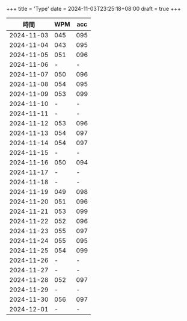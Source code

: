 +++
title = 'Type'
date = 2024-11-03T23:25:18+08:00
draft = true
+++

|    時間    |  WPM  |  acc  |
|------------|-------|-------|
| 2024-11-03 |  045  |  095  |
| 2024-11-04 |  043  |  095  |
| 2024-11-05 |  051  |  096  |
| 2024-11-06 |   -   |   -   |
| 2024-11-07 |  050  |  096  |
| 2024-11-08 |  054  |  095  |
| 2024-11-09 |  053  |  099  |
| 2024-11-10 |   -   |   -   |
| 2024-11-11 |   -   |   -   |
| 2024-11-12 |  053  |  096  |
| 2024-11-13 |  054  |  097  |
| 2024-11-14 |  054  |  097  |
| 2024-11-15 |   -   |   -   |
| 2024-11-16 |  050  |  094  |
| 2024-11-17 |   -   |   -   |
| 2024-11-18 |   -   |   -   |
| 2024-11-19 |  049  |  098  |
| 2024-11-20 |  051  |  096  |
| 2024-11-21 |  053  |  099  |
| 2024-11-22 |  052  |  096  |
| 2024-11-23 |  055  |  097  |
| 2024-11-24 |  055  |  095  |
| 2024-11-25 |  054  |  099  |
| 2024-11-26 |   -   |   -   |
| 2024-11-27 |   -   |   -   |
| 2024-11-28 |  052  |  097  |
| 2024-11-29 |   -   |   -   |
| 2024-11-30 |  056  |  097  |
| 2024-12-01 |   -   |   -   |

